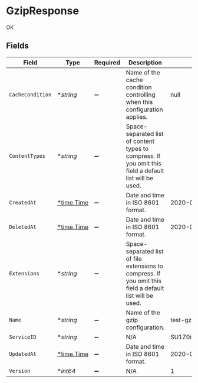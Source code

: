 # GzipResponse

OK


## Fields

| Field                                                                                                    | Type                                                                                                     | Required                                                                                                 | Description                                                                                              | Example                                                                                                  |
| -------------------------------------------------------------------------------------------------------- | -------------------------------------------------------------------------------------------------------- | -------------------------------------------------------------------------------------------------------- | -------------------------------------------------------------------------------------------------------- | -------------------------------------------------------------------------------------------------------- |
| `CacheCondition`                                                                                         | **string*                                                                                                | :heavy_minus_sign:                                                                                       | Name of the cache condition controlling when this configuration applies.                                 | null                                                                                                     |
| `ContentTypes`                                                                                           | **string*                                                                                                | :heavy_minus_sign:                                                                                       | Space-separated list of content types to compress. If you omit this field a default list will be used.   |                                                                                                          |
| `CreatedAt`                                                                                              | [*time.Time](https://pkg.go.dev/time#Time)                                                               | :heavy_minus_sign:                                                                                       | Date and time in ISO 8601 format.                                                                        | 2020-04-09T18:14:30Z                                                                                     |
| `DeletedAt`                                                                                              | [*time.Time](https://pkg.go.dev/time#Time)                                                               | :heavy_minus_sign:                                                                                       | Date and time in ISO 8601 format.                                                                        | 2020-04-09T18:14:30Z                                                                                     |
| `Extensions`                                                                                             | **string*                                                                                                | :heavy_minus_sign:                                                                                       | Space-separated list of file extensions to compress. If you omit this field a default list will be used. |                                                                                                          |
| `Name`                                                                                                   | **string*                                                                                                | :heavy_minus_sign:                                                                                       | Name of the gzip configuration.                                                                          | test-gzip                                                                                                |
| `ServiceID`                                                                                              | **string*                                                                                                | :heavy_minus_sign:                                                                                       | N/A                                                                                                      | SU1Z0isxPaozGVKXdv0eY                                                                                    |
| `UpdatedAt`                                                                                              | [*time.Time](https://pkg.go.dev/time#Time)                                                               | :heavy_minus_sign:                                                                                       | Date and time in ISO 8601 format.                                                                        | 2020-04-09T18:14:30Z                                                                                     |
| `Version`                                                                                                | **int64*                                                                                                 | :heavy_minus_sign:                                                                                       | N/A                                                                                                      | 1                                                                                                        |